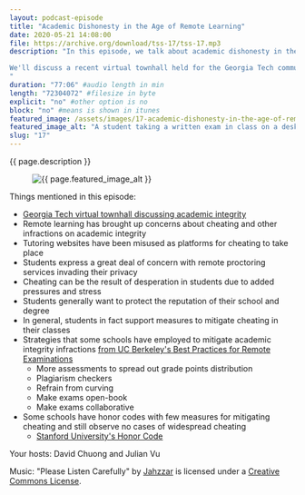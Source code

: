 ```yaml
---
layout: podcast-episode
title: "Academic Dishonesty in the Age of Remote Learning"
date: 2020-05-21 14:08:00
file: https://archive.org/download/tss-17/tss-17.mp3
description: "In this episode, we talk about academic dishonesty in the age of remote learning. The coronavirus pandemic has forced universities across the country to close their doors and transition to fully remote, distanced learning. This new mode of learning has brought up concerns within academia regarding academic dishonesty and other related infractions upon academic integrity.

We'll discuss a recent virtual townhall held for the Georgia Tech community at large regarding academic integrity and the implications of several strategies that some universities across the United States use to maintain that integrity.
"
duration: "77:06" #audio length in min
length: "72304072" #filesize in byte
explicit: "no" #other option is no
block: "no" #means is shown in itunes
featured_image: /assets/images/17-academic-dishonesty-in-the-age-of-remote-learning/feature.jpg
featured_image_alt: "A student taking a written exam in class on a desk"
slug: "17"
---
```


{{ page.description }}

<figure class="figure">
    <img src="{{ page.featured_image }}" alt="{{ page.featured_image_alt }}" class="mx-auto mt-5 mb-2 d-block w-75" />
</figure>

Things mentioned in this episode:

- [Georgia Tech virtual townhall discussing academic integrity](https://news.gatech.edu/2020/05/18/town-hall-helps-educators-foster-academic-integrity)
- Remote learning has brought up concerns about cheating and other infractions on academic integrity
- Tutoring websites have been misused as platforms for cheating to take place
- Students express a great deal of concern with remote proctoring services invading their privacy
- Cheating can be the result of desperation in students due to added pressures and stress
- Students generally want to protect the reputation of their school and degree
- In general, students in fact support measures to mitigate cheating in their classes
- Strategies that some schools have employed to mitigate academic integrity infractions [from UC Berkeley's Best Practices for Remote Examinations](https://academic-senate.berkeley.edu/issues/coronavirus/best-practices-remote-examinations)
  - More assessments to spread out grade points distribution
  - Plagiarism checkers
  - Refrain from curving
  - Make exams open-book
  - Make exams collaborative
- Some schools have honor codes with few measures for mitigating cheating and still observe no cases of widespread cheating
  - [Stanford University's Honor Code](https://communitystandards.stanford.edu/resources/faculty-and-tas/exams-and-honor-code)

Your hosts: David Chuong and Julian Vu

Music: "Please Listen Carefully" by [Jahzzar](https://soundcloud.com/jahzzar) is licensed under a [Creative Commons License](http://creativecommons.org/licenses/by-sa/3.0/).
